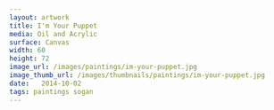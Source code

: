 ```yaml
---
layout: artwork
title: I'm Your Puppet
media: Oil and Acrylic
surface: Canvas
width: 60
height: 72
image_url: /images/paintings/im-your-puppet.jpg
image_thumb_url: /images/thumbnails/paintings/im-your-puppet.jpg
date:   2014-10-02
tags: paintings sogan
---
```

